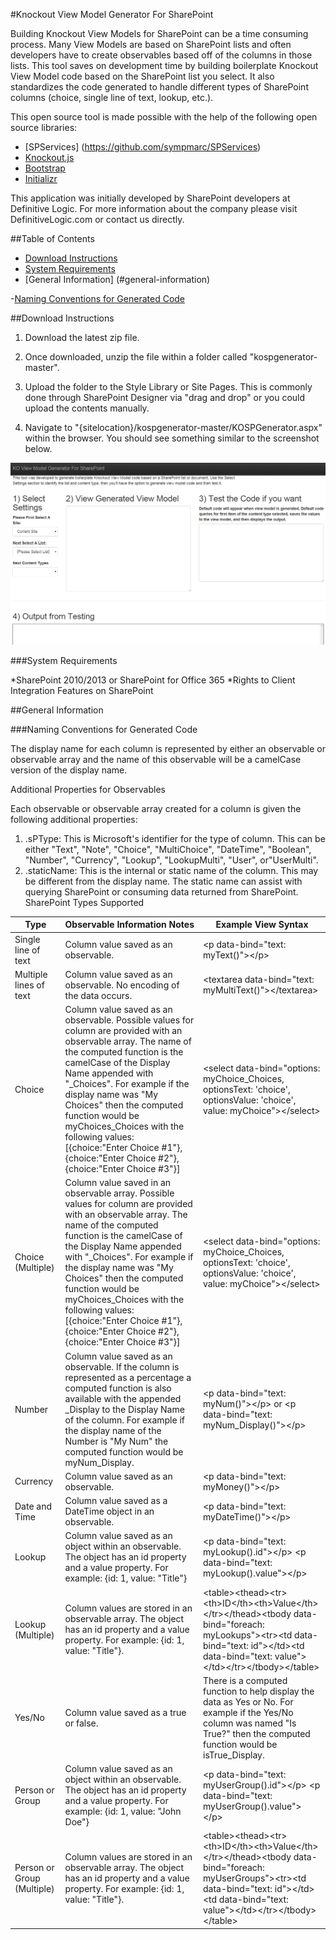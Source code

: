 #Knockout View Model Generator For SharePoint

Building Knockout View Models for SharePoint can be a time consuming process.  Many View Models are based on SharePoint lists and often developers have to create observables based off of the columns in those lists. This tool saves on development time by building boilerplate Knockout View Model code based on the SharePoint list you select.  It also standardizes the code generated to handle different types of SharePoint columns (choice, single line of text, lookup, etc.).

This open source tool is made possible with the help of the following open source libraries:

* [SPServices] (https://github.com/sympmarc/SPServices)
* [Knockout.js](http://knockoutjs.com/)
* [Bootstrap](http://getbootstrap.com)
* [Initializr](http://www.initializr.com)

This application was initially developed by SharePoint developers at Definitive Logic.  For more information about the company please visit DefinitiveLogic.com or contact us directly.

##Table of Contents

- [Download Instructions](#download-instructions)
 - [System Requirements](#system-requirements)
- [General Information] (#general-information)
 
 -[Naming Conventions for Generated Code](#naming-conventions-for-generated-code)

##Download Instructions

1. Download the latest zip file.

2. Once downloaded, unzip the file within a folder called "kospgenerator-master".

3. Upload the folder to the Style Library or Site Pages.  This is commonly done through SharePoint Designer via "drag and drop" or you could upload the contents manually.

4) Navigate to "{sitelocation}/kospgenerator-master/KOSPGenerator.aspx" within the browser.  You should see something similar to the screenshot below.

![KOSPFigure](https://github.com/definitivelogic/kospgenerator/blob/master/images/KOSPFigure.PNG)

###System Requirements

*SharePoint 2010/2013 or SharePoint for Office 365
*Rights to Client Integration Features on SharePoint

##General Information

###Naming Conventions for Generated Code

The display name for each column is represented by either an observable or observable array and the name of this observable will be a camelCase version of the display name.

Additional Properties for Observables

Each observable or observable array created for a column is given the following additional properties:

1. .sPType: This is Microsoft's identifier for the type of column.  This can be either "Text", "Note", "Choice", "MultiChoice", "DateTime", "Boolean", "Number", "Currency", "Lookup", "LookupMulti", "User", or"UserMulti".
2. .staticName:  This is the internal or static name of the column.  This may be different from the display name.  The static name can assist with querying SharePoint or consuming data returned from SharePoint.
SharePoint Types Supported

|Type  | 				Observable Information Notes | Example View Syntax|
|------------- | ------------- | -------------|
|Single line of text	|Column value saved as an observable.	|&lt;p data-bind="text: myText()"&gt;&lt;/p&gt;|
|Multiple lines of text	|Column value saved as an observable. No encoding of the data occurs.|	&lt;textarea data-bind="text: myMultiText()"&gt;&lt;/textarea&gt;|
|Choice	|Column value saved as an observable. Possible values for column are provided with an observable array.  The name of the computed function is the camelCase of the Display Name appended with "_Choices".  For example if the display name was "My Choices" then the computed function would be myChoices_Choices with the following values:[{choice:"Enter Choice #1"},{choice:"Enter Choice #2"},{choice:"Enter Choice #3"}]|&lt;select data-bind="options: myChoice_Choices, optionsText: 'choice', optionsValue: 'choice', value: myChoice"&gt;&lt;/select&gt;|
|Choice (Multiple)|Column value saved in an observable array. Possible values for column are provided with an observable array.  The name of the computed function is the camelCase of the Display Name appended with "_Choices".  For example if the display name was "My Choices" then the computed function would be myChoices_Choices with the following values:[{choice:"Enter Choice #1"},{choice:"Enter Choice #2"},{choice:"Enter Choice #3"}]|&lt;select data-bind="options: myChoice_Choices, optionsText: 'choice', optionsValue: 'choice', value: myChoice"&gt;&lt;/select&gt;|
|Number|Column value saved as an observable. If the column is represented as a percentage a computed function is also available with the appended _Display to the Display Name of the column. For example if the display name of the Number is "My Num" the computed function would be myNum_Display.|&lt;p data-bind="text: myNum()"&gt;&lt;/p&gt; or &lt;p data-bind="text: myNum_Display()"&gt;&lt;/p&gt;|
|Currency	|Column value saved as an observable.|&lt;p data-bind="text: myMoney()"&gt;&lt;/p&gt;|
|Date and Time|Column value saved as a DateTime object in an observable.| &lt;p data-bind="text: myDateTime()"&gt;&lt;/p&gt;|
|Lookup|Column value saved as an object within an observable.  The object has an id property and a value property.  For example: {id: 1, value: "Title"}| &lt;p data-bind="text: myLookup().id"&gt;&lt;/p&gt; &lt;p data-bind="text: myLookup().value"&gt;&lt;/p&gt;|
|Lookup (Multiple)|Column values are stored in an observable array. The object has an id property and a value property.  For example: {id: 1, value: "Title"}.| &lt;table&gt;&lt;thead&gt;&lt;tr&gt;&lt;th&gt;ID&lt;/th&gt;&lt;th&gt;Value&lt;/th&gt;&lt;/tr&gt;&lt;/thead&gt;&lt;tbody data-bind="foreach: myLookups"&gt;&lt;tr&gt;&lt;td data-bind="text: id"&gt;&lt;/td&gt;&lt;td data-bind="text: value"&gt;&lt;/td&gt;&lt;/tr&gt;&lt;/tbody&gt;&lt;/table&gt;|
|Yes/No	|Column value saved as a true or false.|There is a computed function to help display the data as Yes or No.  For example if the Yes/No column was named "Is True?" then the computed function would be isTrue_Display.|&lt;p data-bind="text: myYesNo_Display()"&gt;&lt;/p&gt;|
|Person or Group|Column value saved as an object within an observable.  The object has an id property and a value property.  For example: {id: 1, value: "John Doe"}|&lt;p data-bind="text: myUserGroup().id"&gt;&lt;/p&gt; &lt;p data-bind="text: myUserGroup().value"&gt;&lt;/p&gt;|
|Person or Group (Multiple)	|Column values are stored in an observable array. The object has an id property and a value property.  For example: {id: 1, value: "Title"}.|&lt;table&gt;&lt;thead&gt;&lt;tr&gt;&lt;th&gt;ID&lt;/th&gt;&lt;th&gt;Value&lt;/th&gt;&lt;/tr&gt;&lt;/thead&gt;&lt;tbody data-bind="foreach: myUserGroups"&gt;&lt;tr&gt;&lt;td data-bind="text: id"&gt;&lt;/td&gt;&lt;td data-bind="text: value"&gt;&lt;/td&gt;&lt;/tr&gt;&lt;/tbody&gt;&lt;/table&gt;|

